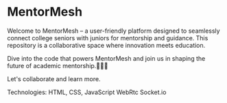 # MentorMesh
Welcome to MentorMesh – a user-friendly platform designed to seamlessly connect college seniors with juniors for mentorship and guidance. This repository is a collaborative space where innovation meets education. 

Dive into the code that powers MentorMesh and join us in shaping the future of academic mentorship.🤗✨✨

Let's collaborate and learn more.

Technologies:
HTML, CSS, JavaScript
WebRtc
Socket.io
